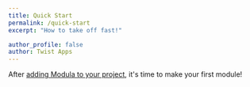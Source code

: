 ```yaml
---
title: Quick Start
permalink: /quick-start
excerpt: "How to take off fast!"

author_profile: false
author: Twist Apps
---
```


After [adding Modula to your project](/install), it's time to make your first module!